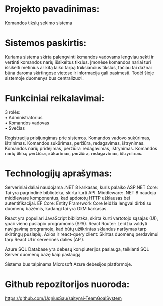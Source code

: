 # Projekto pavadinimas:
Komandos tikslų sekimo sistema

# Sistemos paskirtis:
Kuriama sistema skirta palengvinti komandos vadovams lengviau sekti ir vertinti komandos narių išsikeltus tikslus. Įmonėse komandos nariai turi išsikelti metinius ar kitą laiko tarpą truksiančius tikslus, tačiau tai dažnai būna daroma skirtingose vietose ir informacija gali pasimesti. Todėl šioje sistemoje duomenys bus centralizuoti.

# Funkciniai reikalavimai:
  3 rolės:\
    • Administratorius\
    • Komandos vadovas\
    • Svečias
    
  Registracija prisijungimas prie sistemos.
  Komandos vadovo sukūrimas, ištrinimas.
  Komandos sukūrimas, peržiūra, redagavimas, ištrynimas.
  Komandos narių pridėjimas, peržiūra, redagavimas, ištrynimas.
  Komandos narių tiklsų peržiūra, sūkurimas, peržiūra, redagavimas, ištrynimas.
  
# Technologijų aprašymas:

Serveriniai daliai naudojama .NET 8 karkasas, kuris palaiko ASP.NET Core: Tai yra pagrindinė biblioteka, skirta kurti API. Middleware: .NET 8 naudoja middleware komponentus, kad apdorotų HTTP užklausas bei autentifikacijai. EF Core: Entity Framework Core leidžia lengvai dirbti su duomenų bazėmis, kadangi tai yra ORM karkasas.

React yra populiari JavaScript biblioteka, skirta kurti vartotojo sąsajas (UI), ypač vieno puslapio programoms (SPA).
React Router: Leidžia valdyti navigavimą programoje, kad būtų užtikrintas sklandus naršymas tarp skirtingų puslapių. Axios ir react-query client: Skirtas duomenų perdavimui tarp React UI ir serverinės dalies (API).

Azure SQL Database yra debesų kompiuterijos paslauga, teikianti SQL Server duomenų bazę kaip paslaugą.

Sistema bus talpinama Microsoft Azure debesijos platformoje.

# Github repozitorijos nuoroda:
https://github.com/UgniusSau/saitynai-TeamGoalSystem
